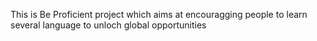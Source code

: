 This is Be Proficient project which aims at encouragging people to learn several language to unloch global opportunities
